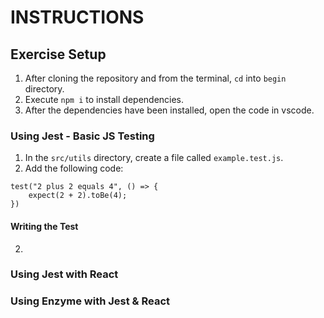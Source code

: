 # INSTRUCTIONS

## Exercise Setup

1. After cloning the repository and from the terminal, `cd` into `begin` directory.
2. Execute `npm i` to install dependencies.
3. After the dependencies have been installed, open the code in vscode.

### Using Jest - Basic JS Testing

1. In the `src/utils` directory, create a file called `example.test.js`.
2. Add the following code:

```
test("2 plus 2 equals 4", () => {
    expect(2 + 2).toBe(4);
})
```

#### Writing the Test

2.

### Using Jest with React

### Using Enzyme with Jest & React

